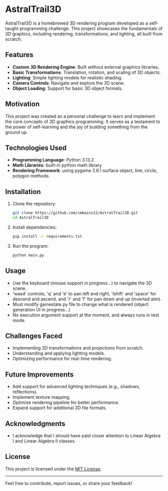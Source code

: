 # AstralTrail3D

AstralTrail3D is a homebrewed 3D rendering program developed as a self-taught programming challenge. This project showcases the fundamentals of 3D graphics, including rendering, transformations, and lighting, all built from scratch.

## Features

- **Custom 3D Rendering Engine**: Built without external graphics libraries.
- **Basic Transformations**: Translation, rotation, and scaling of 3D objects.
- **Lighting**: Simple lighting models for realistic shading.
- **Camera Controls**: Navigate and explore the 3D scene.
- **Object Loading**: Support for basic 3D object formats.

## Motivation

This project was created as a personal challenge to learn and implement the core concepts of 3D graphics programming. It serves as a testament to the power of self-learning and the joy of building something from the ground up.

## Technologies Used

- **Programming Language**: Python 3.13.2
- **Math Libraries**: built-in python math library
- **Rendering Framework**: using pygame 2.6.1 surface object, line, circle, polygon methods.

## Installation

1. Clone the repository:
    ```bash
    git clone https://github.com/cmbains12/AstralTrail3D.git
    cd AstralTrail3D
    ```
2. Install dependencies:
    ```bash
    pip install -r requirements.txt
    ```
3. Run the program:
    ```bash
    python main.py
    ```

## Usage

- Use the keyboard (mouse support in progress...) to navigate the 3D scene.
- 'wasd' controls, 'q' and 'e' to pan left and right, 'lshift' and 'space' for descend and ascend, and 'r' and 'f' for pan down and up (inverted atm).
- Must modify gamestate.py file to change what is rendered (object generation UI in progress...)
- No execution argument support at the moment, and always runs in test mode.

## Challenges Faced

- Implementing 3D transformations and projections from scratch.
- Understanding and applying lighting models.
- Optimizing performance for real-time rendering.

## Future Improvements

- Add support for advanced lighting techniques (e.g., shadows, reflections).
- Implement texture mapping.
- Optimize rendering pipeline for better performance.
- Expand support for additional 3D file formats.

## Acknowledgments

- I acknowledge that I should have paid closer attention to Linear Algebra I and Linear Algebra II classes.

## License

This project is licensed under the [MIT License](LICENSE).

---
Feel free to contribute, report issues, or share your feedback!